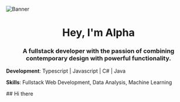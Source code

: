 ![Banner](https://i.imgur.com/eCkfMGz.png)
<h1 align="center">Hey, I'm Alpha</h1>
<h3 align="center">A fullstack developer with the passion of combining contemporary design with powerful functionality.</h3>
<p><strong>Development</strong>: Typescript | Javascript | C# | Java</p>
<p><strong>Skills</strong>: Fullstack Web Development, Data Analysis, Machine Learning</p>
## Hi there
<!--
**alphamerics/alphamerics** is a ✨ _special_ ✨ repository because its `README.md` (this file) appears on your GitHub profile.

Here are some ideas to get you started:

- 🔭 I’m currently working on ...
- 🌱 I’m currently learning ...
- 👯 I’m looking to collaborate on ...
- 🤔 I’m looking for help with ...
- 💬 Ask me about ...
- 📫 How to reach me: ...
- 😄 Pronouns: ...
- ⚡ Fun fact: ...
-->
